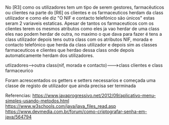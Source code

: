 No [R3] como os utilizadores tem um tipo de serem gestores, farmacêuticos ou clientes na parte do [R6] os clientes e os farmaceuticos herdam da class utilizador e como ele diz "O NIF e contacto telefónico são únicos" 
estas seram 2 variaveis estaticas.
Apesar de tantos os farmaceuticos com os clientes terem os mesmos atributos como eles ja vao herdar de uma class eles nao podem herdar de outra, no maximo o que dava para fazer é tens a class utilizador depois tens outra class com os atributos NIF, morada e contacto telefónico que herda da class utilizador e depois sim as classes farmaceuticos e clientes que herdao dessa class onde depois automaticamente herdam dos utilizadores.

utlizadores-->outra class(nif, morada e contacto)--->class clientes e class farmaceurico

Foram acrescentados os getters e setters necessarios e começada uma classe de registo de utilizador que ainda precisa ser terminada



Referencias:
https://www.javaprogressivo.net/2012/09/aplicativo-menu-simples-usando-metodos.html
https://www.w3schools.com/java/java_files_read.asp
https://www.devmedia.com.br/forum/como-criptografar-senha-em-java/564794